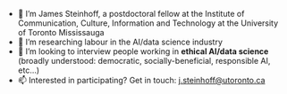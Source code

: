 - 👋 I’m James Steinhoff, a postdoctoral fellow at the Institute of Communication, Culture, Information and Technology at the University of Toronto Mississauga 
- 👀 I’m researching labour in the AI/data science industry
- 💞️ I’m looking to interview people working in **ethical AI/data science** (broadly understood: democratic, socially-beneficial, responsible AI, etc...)
- 📫 Interested in participating? Get in touch: j.steinhoff@utoronto.ca

<!---
jsteinh/jsteinh is a ✨ special ✨ repository because its `README.md` (this file) appears on your GitHub profile.
You can click the Preview link to take a look at your changes.
--->
